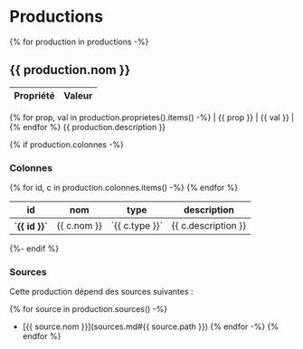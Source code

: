 # Productions

{% for production in productions -%}
<a name="{{ production.path }}"></a>
## {{ production.nom }}

| Propriété | Valeur |
| --------- | ------ |
{% for prop, val in production.proprietes().items() -%}
| {{ prop }} | {{ val }} |
{% endfor %}
{{ production.description }}

{% if production.colonnes -%}
### Colonnes

<table>
<thead>
  <tr>
    <th>id</th>
    <th>nom</th>
    <th>type</th>
    <th>description</th>
  </tr>
</thead>
<tbody>
{% for id, c in production.colonnes.items() -%}
  <tr>
    <th>`{{ id }}`</th>
    <td>{{ c.nom }}</td>
    <td>`{{ c.type }}`</td>
    <td>{{ c.description }}</td>
  </tr>
{% endfor %}
</tbody>
</table>
{%- endif %}

### Sources

Cette production dépend des sources suivantes :

{% for source in production.sources() -%}
- [{{ source.nom }}](sources.md#{{ source.path }})
{% endfor -%}
{% endfor %}
